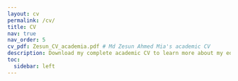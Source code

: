 ```yaml
---
layout: cv
permalink: /cv/
title: CV
nav: true
nav_order: 5
cv_pdf: Zesun_CV_academia.pdf # Md Zesun Ahmed Mia's academic CV
description: Download my complete academic CV to learn more about my education, research experience, publications, and professional achievements.
toc:
  sidebar: left
---
```

